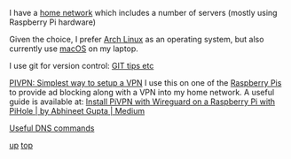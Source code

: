 I have a [home network](trigfa.md) which includes a number of servers (mostly using Raspberry Pi hardware)

Given the choice, I prefer [Arch Linux](../arch_linux/README.md) as an operating system, but also currently use [macOS](../macos/README.md) on my laptop.

I use git for version control: [GIT tips etc](GIT.md)

[PIVPN: Simplest way to setup a VPN](https://pivpn.io/) I use this on one of the [Raspberry Pis](https://www.raspberrypi.com/) to provide ad blocking along with a VPN into my home network. A useful guide is available at: [Install PiVPN with Wireguard on a Raspberry Pi with PiHole | by Abhineet Gupta | Medium](https://medium.com/@timebarrier/install-pivpn-with-wireguard-on-a-raspberry-pi-with-pihole-19d95ba8d206)

[Useful DNS commands](DNS_cheatsheet.md)

[up](README.md)
[top](../README.md)
